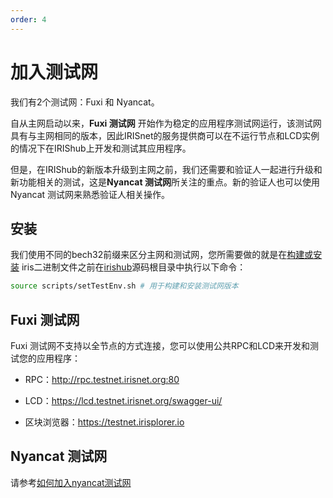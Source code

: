 ```yaml
---
order: 4
---
```


# 加入测试网

我们有2个测试网：Fuxi 和 Nyancat。

自从主网启动以来，**Fuxi 测试网** 开始作为稳定的应用程序测试网运行，该测试网具有与主网相同的版本，因此IRISnet的服务提供商可以在不运行节点和LCD实例的情况下在IRIShub上开发和测试其应用程序。

但是，在IRIShub的新版本升级到主网之前，我们还需要和验证人一起进行升级和新功能相关的测试，这是**Nyancat 测试网**所关注的重点。新的验证人也可以使用 Nyancat 测试网来熟悉验证人相关操作。

## 安装

我们使用不同的bech32前缀来区分主网和测试网，您所需要做的就是在[构建或安装](install.md) iris二进制文件之前在[irishub](https://github.com/irisnet/irishub)源码根目录中执行以下命令：

```bash
source scripts/setTestEnv.sh # 用于构建和安装测试网版本
```

## Fuxi 测试网

Fuxi 测试网不支持以全节点的方式连接，您可以使用公共RPC和LCD来开发和测试您的应用程序：

- RPC：<http://rpc.testnet.irisnet.org:80>

- LCD：<https://lcd.testnet.irisnet.org/swagger-ui/>

- 区块浏览器：<https://testnet.irisplorer.io>

## Nyancat 测试网

请参考[如何加入nyancat测试网](https://github.com/irisnet/testnets/tree/master/nyancat#how-to-join-nyancat-testnet)
